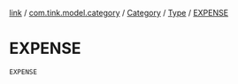 [link](../../../index.md) / [com.tink.model.category](../../index.md) / [Category](../index.md) / [Type](index.md) / [EXPENSE](./-e-x-p-e-n-s-e.md)

# EXPENSE

`EXPENSE`